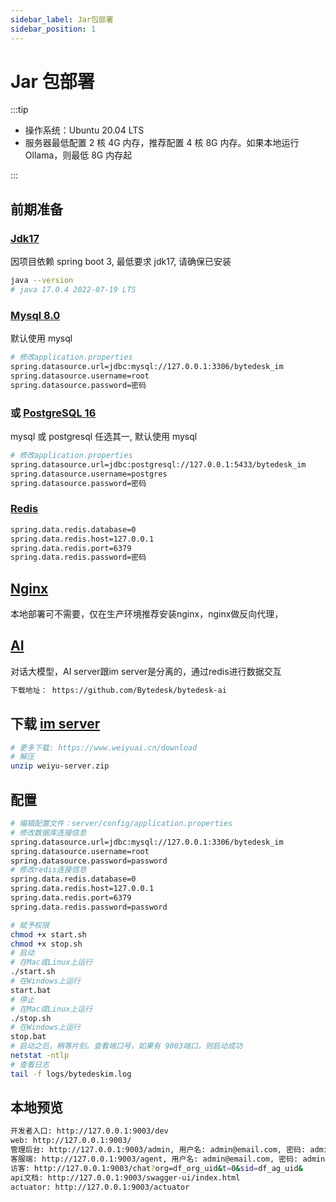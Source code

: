 ```yaml
---
sidebar_label: Jar包部署
sidebar_position: 1
---
```


# Jar 包部署

:::tip

- 操作系统：Ubuntu 20.04 LTS
- 服务器最低配置 2 核 4G 内存，推荐配置 4 核 8G 内存。如果本地运行 Ollama，则最低 8G 内存起

:::

## 前期准备

### [Jdk17](./depend/jdk)

因项目依赖 spring boot 3, 最低要求 jdk17, 请确保已安装

```bash
java --version
# java 17.0.4 2022-07-19 LTS
```

### [Mysql 8.0](./depend/mysql)

默认使用 mysql

```bash
# 修改application.properties
spring.datasource.url=jdbc:mysql://127.0.0.1:3306/bytedesk_im
spring.datasource.username=root
spring.datasource.password=密码
```

### 或 [PostgreSQL 16](./depend/postgresql)

mysql 或 postgresql 任选其一, 默认使用 mysql

```bash
# 修改application.properties
spring.datasource.url=jdbc:postgresql://127.0.0.1:5433/bytedesk_im
spring.datasource.username=postgres
spring.datasource.password=密码
```

### [Redis](./depend/redis)

```bash
spring.data.redis.database=0
spring.data.redis.host=127.0.0.1
spring.data.redis.port=6379
spring.data.redis.password=密码
```

## [Nginx](./depend/nginx)

本地部署可不需要，仅在生产环境推荐安装nginx，nginx做反向代理，

## [AI](./depend/ai)

对话大模型，AI server跟im server是分离的，通过redis进行数据交互

```bash
下载地址： https://github.com/Bytedesk/bytedesk-ai
```

<!-- ### [Ollama](./depend/ollama)可选 -->

## 下载 [im server](https://www.weiyuai.cn/download/weiyu-server.zip)

```bash
# 更多下载: https://www.weiyuai.cn/download
# 解压
unzip weiyu-server.zip
```

## 配置

```bash
# 编辑配置文件：server/config/application.properties
# 修改数据库连接信息
spring.datasource.url=jdbc:mysql://127.0.0.1:3306/bytedesk_im
spring.datasource.username=root
spring.datasource.password=password
# 修改redis连接信息
spring.data.redis.database=0
spring.data.redis.host=127.0.0.1
spring.data.redis.port=6379
spring.data.redis.password=password

# 赋予权限
chmod +x start.sh
chmod +x stop.sh
# 启动
# 在Mac或Linux上运行
./start.sh
# 在Windows上运行
start.bat
# 停止
# 在Mac或Linux上运行
./stop.sh
# 在Windows上运行
stop.bat
# 启动之后，稍等片刻。查看端口号，如果有 9003端口，则启动成功
netstat -ntlp
# 查看日志
tail -f logs/bytedeskim.log
```

## 本地预览

```bash
开发者入口: http://127.0.0.1:9003/dev
web: http://127.0.0.1:9003/
管理后台: http://127.0.0.1:9003/admin, 用户名: admin@email.com, 密码: admin
客服端: http://127.0.0.1:9003/agent, 用户名: admin@email.com, 密码: admin
访客: http://127.0.0.1:9003/chat?org=df_org_uid&t=0&sid=df_ag_uid&
api文档: http://127.0.0.1:9003/swagger-ui/index.html
actuator: http://127.0.0.1:9003/actuator
```

